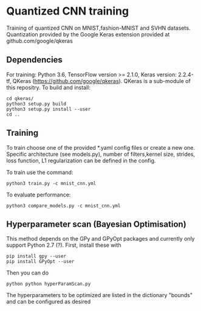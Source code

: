 # Quantized CNN training

Training of quantized CNN on MNIST,fashion-MNIST and SVHN datasets. Quantization provided by the Google Keras extension provided at github.com/google/qkeras

## Dependencies

For training: Python 3.6, TensorFlow version >= 2.1.0, Keras version: 2.2.4-tf, QKeras (https://github.com/google/qkeras).
QKeras is a sub-module of this repositry. To build and install:
```
cd qkeras/
python3 setup.py build
python3 setup.py install --user
cd ..
```

## Training

To train choose one of the provided *.yaml config files or create a new one. Specific architecture (see models.py), number of filters,kernel size, strides, loss function, L1 regularization can be defined in the config.

To train use the command:

```
python3 train.py -c mnist_cnn.yml
```

To evaluate performance:

```
python3 compare_models.py -c mnist_cnn.yml
```


## Hyperparameter scan (Bayesian Optimisation)

This method depends on the GPy and GPyOpt packages and currently only support Python 2.7 (?). First, install these with

```
pip install gpy --user
pip install GPyOpt --user
```
Then you can do 
```
python python hyperParamScan.py 
```

The hyperparameters to be optimized are listed in  the dictionary "bounds" and can be configured as desired